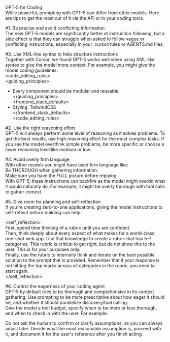 
GPT-5 for Coding  
While powerful, prompting with GPT-5 can differ from other models. Here are tips to get the most out of it via the API or in your coding tools.  

#1. Be precise and avoid conflicting information  
The new GPT-5 models are significantly better at instruction following, but a side effect is that they can struggle when asked to follow vague or conflicting instructions, especially in your .cursor/rules or AGENTS.md files.  

#3. Use XML-like syntax to help structure instructions  
Together with Cursor, we found GPT-5 works well when using XML-like syntax to give the model more context. For example, you might give the model coding guidelines:  
<code_editing_rules>  
<guiding_principles>  
- Every component should be modular and reusable  
</guiding_principles>  
<frontend_stack_defaults>  
- Styling: TailwindCSS  
</frontend_stack_defaults>  
</code_editing_rules>  

#2. Use the right reasoning effort  
GPT-5 will always perform some level of reasoning as it solves problems. To get the best results, use high reasoning effort for the most complex tasks. If you see the model overthink simple problems, be more specific or choose a lower reasoning level like medium or low.  

#4. Avoid overly firm language  
With other models you might have used firm language like:  
Be THOROUGH when gathering information.  
Make sure you have the FULL picture before replying.  
With GPT-5, these instructions can backfire as the model might overdo what it would naturally do. For example, it might be overly thorough with tool calls to gather context.  

#5. Give room for planning and self-reflection  
If you're creating zero-to-one applications, giving the model instructions to self-reflect before building can help:  

<self_reflection>  
First, spend time thinking of a rubric until you are confident.  
Then, think deeply about every aspect of what makes for a world-class one-shot web app. Use that knowledge to create a rubric that has 5-7 categories. This rubric is critical to get right, but do not show this to the user. This is for your purposes only.  
Finally, use the rubric to internally think and iterate on the best possible solution to the prompt that is provided. Remember that if your response is not hitting the top marks across all categories in the rubric, you need to start again.  
</self_reflection>  

#6. Control the eagerness of your coding agent  
GPT-5 by default tries to be thorough and comprehensive in its context gathering. Use prompting to be more prescriptive about how eager it should be, and whether it should parallelize discovery/tool calling.  
Give the model a tool budget, specify when to be more or less thorough, and when to check in with the user. For example:  

<persistence>  
Do not ask the human to confirm or clarify assumptions, as you can always adjust later.  
Decide what the most reasonable assumption is, proceed with it,  
and document it for the user's reference after you finish acting.  
</persistence>  

